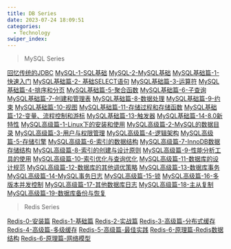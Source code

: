 ```yaml
---
title: DB Series
date: 2023-07-24 18:09:51
categories: 
  - Technology
swiper_index: 
---
```

> MySQL Series

[回忆传统的JDBC](https://cyanzzy.github.io/2023/05/27/%E5%9B%9E%E5%BF%86%E4%BC%A0%E7%BB%9F%E7%9A%84JDBC/)
[MySQL-1-SQL基础](https://cyanzzy.github.io/2023/05/02/%E6%95%B0%E6%8D%AE%E5%BA%93-1-SQL%E5%9F%BA%E7%A1%80/)
[MySQL-2-MySQL基础](https://cyanzzy.github.io/2023/05/02/%E6%95%B0%E6%8D%AE%E5%BA%93-2-MySQL%E5%9F%BA%E7%A1%80/)
[MySQL基础篇-1-快速入门](https://cyanzzy.github.io/2023/05/09/MySQL%E5%9F%BA%E7%A1%80%E7%AF%87-1-%E5%BF%AB%E9%80%9F%E5%85%A5%E9%97%A8/)
[MySQL基础篇-2- 基础SELECT语句](https://cyanzzy.github.io/2023/05/09/MySQL%E5%9F%BA%E7%A1%80%E7%AF%87-2-%E5%9F%BA%E7%A1%80SELECT%E8%AF%AD%E5%8F%A5/)
[MySQL基础篇-3-运算符](https://cyanzzy.github.io/2023/05/09/MySQL%E5%9F%BA%E7%A1%80%E7%AF%87-3-%E8%BF%90%E7%AE%97%E7%AC%A6/)
[MySQL基础篇-4-排序和分页](https://cyanzzy.github.io/2023/05/09/MySQL%E5%9F%BA%E7%A1%80%E7%AF%87-4-%E6%8E%92%E5%BA%8F%E5%92%8C%E5%88%86%E9%A1%B5/)
[MySQL基础篇-5-聚合函数](https://cyanzzy.github.io/2023/05/09/MySQL%E5%9F%BA%E7%A1%80%E7%AF%87-5-%E8%81%9A%E5%90%88%E5%87%BD%E6%95%B0/)
[MySQL基础篇-6-子查询](https://cyanzzy.github.io/2023/05/09/MySQL%E5%9F%BA%E7%A1%80%E7%AF%87-6-%E5%AD%90%E6%9F%A5%E8%AF%A2/)
[MySQL基础篇-7-创建和管理表](https://cyanzzy.github.io/2023/05/09/MySQL%E5%9F%BA%E7%A1%80%E7%AF%87-7-%E5%88%9B%E5%BB%BA%E5%92%8C%E7%AE%A1%E7%90%86%E8%A1%A8/)
[MySQL基础篇-8-数据处理](https://cyanzzy.github.io/2023/05/09/MySQL%E5%9F%BA%E7%A1%80%E7%AF%87-8-%E6%95%B0%E6%8D%AE%E5%A4%84%E7%90%86/)
[MySQL基础篇-9-约束](https://cyanzzy.github.io/2023/05/09/MySQL%E5%9F%BA%E7%A1%80%E7%AF%87-9-%E7%BA%A6%E6%9D%9F/)
[MySQL基础篇-10-视图](https://cyanzzy.github.io/2023/05/09/MySQL%E5%9F%BA%E7%A1%80%E7%AF%87-10-%E8%A7%86%E5%9B%BE/)
[MySQL基础篇-11-存储过程和存储函数](https://cyanzzy.github.io/2023/05/09/MySQL%E5%9F%BA%E7%A1%80%E7%AF%87-11-%E5%AD%98%E5%82%A8%E8%BF%87%E7%A8%8B%E5%92%8C%E5%AD%98%E5%82%A8%E5%87%BD%E6%95%B0/)
[MySQL基础篇-12-变量、流程控制和游标](https://cyanzzy.github.io/2023/05/09/MySQL%E5%9F%BA%E7%A1%80%E7%AF%87-12-%E5%8F%98%E9%87%8F%E3%80%81%E6%B5%81%E7%A8%8B%E6%8E%A7%E5%88%B6%E5%92%8C%E6%B8%B8%E6%A0%87/)
[MySQL基础篇-13-触发器](https://cyanzzy.github.io/2023/05/09/MySQL%E5%9F%BA%E7%A1%80%E7%AF%87-13-%E8%A7%A6%E5%8F%91%E5%99%A8/)
[MySQL基础篇-14-8.0新特性](https://cyanzzy.github.io/2023/08/02/MySQL%E5%9F%BA%E7%A1%80%E7%AF%87-14-8-0%E6%96%B0%E7%89%B9%E6%80%A7/)
[MySQL高级篇-1-Linux下的安装和使用](https://cyanzzy.github.io/2023/08/07/MySQL%E9%AB%98%E7%BA%A7%E7%AF%87-1-Linux%E4%B8%8B%E7%9A%84%E5%AE%89%E8%A3%85%E5%92%8C%E4%BD%BF%E7%94%A8/)
[MySQL高级篇-2-MySQL的数据目录](https://cyanzzy.github.io/2023/08/08/MySQL%E9%AB%98%E7%BA%A7%E7%AF%87-2-MySQL%E7%9A%84%E6%95%B0%E6%8D%AE%E7%9B%AE%E5%BD%95/)
[MySQL高级篇-3-用户与权限管理](https://cyanzzy.github.io/2023/08/08/MySQL%E9%AB%98%E7%BA%A7%E7%AF%87-3-%E7%94%A8%E6%88%B7%E4%B8%8E%E6%9D%83%E9%99%90%E7%AE%A1%E7%90%86/)
[MySQL高级篇-4-逻辑架构](https://cyanzzy.github.io/2023/08/12/MySQL%E9%AB%98%E7%BA%A7%E7%AF%87-4-%E9%80%BB%E8%BE%91%E6%9E%B6%E6%9E%84/)
[MySQL高级篇-5-存储引擎](https://cyanzzy.github.io/2023/08/12/MySQL%E9%AB%98%E7%BA%A7%E7%AF%87-5-%E5%AD%98%E5%82%A8%E5%BC%95%E6%93%8E/)
[MySQL高级篇-6-索引的数据结构](https://cyanzzy.github.io/2023/08/13/MySQL%E9%AB%98%E7%BA%A7%E7%AF%87-6-%E7%B4%A2%E5%BC%95%E7%9A%84%E6%95%B0%E6%8D%AE%E7%BB%93%E6%9E%84/)
[MySQL高级篇-7-InnoDB数据存储结构](https://cyanzzy.github.io/2023/08/15/MySQL%E9%AB%98%E7%BA%A7%E7%AF%87-7-InnoDB%E6%95%B0%E6%8D%AE%E5%AD%98%E5%82%A8%E7%BB%93%E6%9E%84/)
[MySQL高级篇-8-索引的创建与设计原则](https://cyanzzy.github.io/2023/08/16/MySQL%E9%AB%98%E7%BA%A7%E7%AF%87-8-%E7%B4%A2%E5%BC%95%E7%9A%84%E5%88%9B%E5%BB%BA%E4%B8%8E%E8%AE%BE%E8%AE%A1%E5%8E%9F%E5%88%99/)
[MySQL高级篇-9-性能分析工具的使用](https://cyanzzy.github.io/2023/08/17/MySQL%E9%AB%98%E7%BA%A7%E7%AF%87-9-%E6%80%A7%E8%83%BD%E5%88%86%E6%9E%90%E5%B7%A5%E5%85%B7%E7%9A%84%E4%BD%BF%E7%94%A8/)
[MySQL高级篇-10-索引优化与查询优化](https://cyanzzy.github.io/2023/08/21/MySQL%E9%AB%98%E7%BA%A7%E7%AF%87-10-%E7%B4%A2%E5%BC%95%E4%BC%98%E5%8C%96%E4%B8%8E%E6%9F%A5%E8%AF%A2%E4%BC%98%E5%8C%96/)
[MySQL高级篇-11-数据库的设计规范](https://cyanzzy.github.io/2023/08/23/MySQL%E9%AB%98%E7%BA%A7%E7%AF%87-11-%E6%95%B0%E6%8D%AE%E5%BA%93%E7%9A%84%E8%AE%BE%E8%AE%A1%E8%A7%84%E8%8C%83/)
[MySQL高级篇-12-数据库的其他调优策略](https://cyanzzy.github.io/2023/08/24/MySQL%E9%AB%98%E7%BA%A7%E7%AF%87-12-%E6%95%B0%E6%8D%AE%E5%BA%93%E7%9A%84%E5%85%B6%E4%BB%96%E8%B0%83%E4%BC%98%E7%AD%96%E7%95%A5/)
[MySQL高级篇-13-数据库事务](https://cyanzzy.github.io/2023/08/24/MySQL%E9%AB%98%E7%BA%A7%E7%AF%87-13-%E6%95%B0%E6%8D%AE%E5%BA%93%E4%BA%8B%E5%8A%A1/)
[MySQL高级篇-14-MySQL事务日志]()
[MySQL高级篇-15-锁]()
[MySQL高级篇-16-多版本并发控制]()
[MySQL高级篇-17-其他数据库日志]()
[MySQL高级篇-18-主从复制]()
[MySQL高级篇-19-数据库备份与恢复]()

> Redis Series

[Redis-0-安装篇](https://cyanzzy.github.io/2023/08/02/Redis-0-%E5%AE%89%E8%A3%85%E7%AF%87/)
[Redis-1-基础篇](https://cyanzzy.github.io/2023/05/12/Redis-1-%E5%9F%BA%E7%A1%80%E7%AF%87/)
[Redis-2-实战篇](https://cyanzzy.github.io/2023/05/28/Redis-2-%E5%AE%9E%E6%88%98%E7%AF%87/)
[Redis-3-高级篇-分布式缓存](https://cyanzzy.github.io/2023/08/02/Redis-3-%E9%AB%98%E7%BA%A7%E7%AF%87-%E5%88%86%E5%B8%83%E5%BC%8F%E7%BC%93%E5%AD%98/)
[Redis-4-高级篇-多级缓存](https://cyanzzy.github.io/2023/08/07/Redis-4-%E9%AB%98%E7%BA%A7%E7%AF%87-%E5%A4%9A%E7%BA%A7%E7%BC%93%E5%AD%98/)
[Redis-5-高级篇-最佳实践](https://cyanzzy.github.io/2023/08/08/Redis-5-%E9%AB%98%E7%BA%A7%E7%AF%87-%E6%9C%80%E4%BD%B3%E5%AE%9E%E8%B7%B5/)
[Redis-6-原理篇-Redis数据结构](https://cyanzzy.github.io/2023/08/09/Redis-6-%E5%8E%9F%E7%90%86%E7%AF%87-Redis%E6%95%B0%E6%8D%AE%E7%BB%93%E6%9E%84/)
[Redis-6-原理篇-网络模型](https://cyanzzy.github.io/2023/08/11/Redis-6-%E5%8E%9F%E7%90%86%E7%AF%87-%E7%BD%91%E7%BB%9C%E6%A8%A1%E5%9E%8B/)
